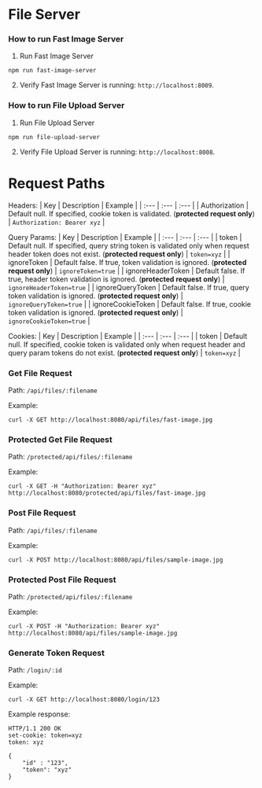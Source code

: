 # File Server

### How to run Fast Image Server
1. Run Fast Image Server
```
npm run fast-image-server
```
2. Verify Fast Image Server is running: `http://localhost:8009`.

### How to run File Upload Server
1. Run File Upload Server
```
npm run file-upload-server
```
2. Verify File Upload Server is running: `http://localhost:8008`.

# Request Paths
Headers:
| Key | Description | Example |
| :--- | :--- | :--- |
| Authorization | Default null. If specified, cookie token is validated. (**protected request only**) | `Authorization: Bearer xyz` |

Query Params:
| Key | Description | Example |
| :--- | :--- | :--- |
| token | Default null. If specified, query string token is validated only when request header token does not exist. (**protected request only**) | `token=xyz` |
| ignoreToken | Default false. If true, token validation is ignored. (**protected request only**) | `ignoreToken=true` |
| ignoreHeaderToken | Default false. If true, header token validation is ignored. (**protected request only**) | `ignoreHeaderToken=true` |
| ignoreQueryToken | Default false. If true, query token validation is ignored. (**protected request only**) | `ignoreQueryToken=true` |
| ignoreCookieToken | Default false. If true, cookie token validation is ignored. (**protected request only**) | `ignoreCookieToken=true` |

Cookies:
| Key | Description | Example |
| :--- | :--- | :--- |
| token | Default null. If specified, cookie token is validated only when request header and query param tokens do not exist. (**protected request only**) | `token=xyz` |

### Get File Request
Path: `/api/files/:filename`

Example:
```
curl -X GET http://localhost:8080/api/files/fast-image.jpg
```

### Protected Get File Request
Path: `/protected/api/files/:filename`

Example:
```
curl -X GET -H "Authorization: Bearer xyz" http://localhost:8080/protected/api/files/fast-image.jpg
```

### Post File Request
Path: `/api/files/:filename`

Example:
```
curl -X POST http://localhost:8080/api/files/sample-image.jpg
```

### Protected Post File Request
Path: `/protected/api/files/:filename`

Example:
```
curl -X POST -H "Authorization: Bearer xyz" http://localhost:8080/api/files/sample-image.jpg
```

### Generate Token Request
Path: `/login/:id`

Example:
```
curl -X GET http://localhost:8080/login/123
```

Example response:
```
HTTP/1.1 200 OK
set-cookie: token=xyz
token: xyz

{
    "id" : "123",
    "token": "xyz"
}
```
